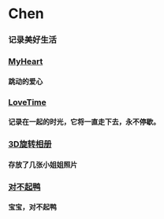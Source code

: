 # Chen
### 记录美好生活
### [MyHeart](https://chenxi-u.github.io/Chen/MyHeart/MyHeart.html)
#### 跳动的爱心
### [LoveTime](https://chenxi-u.github.io/Chen/LoveTime/Love.html)
#### 记录在一起的时光，它将一直走下去，永不停歇。
### [3D旋转相册](https://chenxi-u.github.io/Chen/3D/3D.html)
#### 存放了几张小姐姐照片
### [对不起鸭](https://chenxi-u.github.io/Chen/Sorry/sorry.html)
#### 宝宝，对不起鸭
